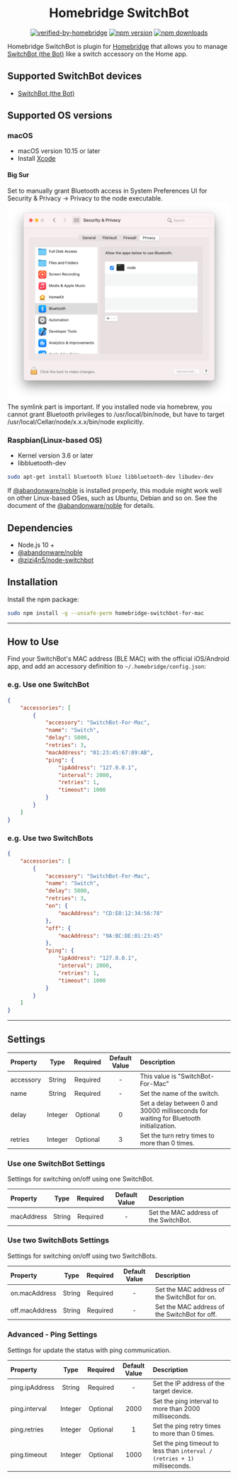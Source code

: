 <span align="center">

# Homebridge SwitchBot

[![verified-by-homebridge](https://badgen.net/badge/homebridge/verified/purple)](https://github.com/homebridge/homebridge/wiki/Verified-Plugins)
[![npm version](https://badgen.net/npm/v/homebridge-switchbot-for-mac)](https://www.npmjs.com/package/homebridge-switchbot-for-mac)
[![npm downloads](https://badgen.net/npm/dt/homebridge-switchbot-for-mac)](https://www.npmjs.com/package/homebridge-switchbot-for-mac)

</span>

Homebridge SwitchBot is plugin for [Homebridge](https://github.com/nfarina/homebridge) that allows you to manage [SwitchBot (the Bot)](https://www.switch-bot.com/bot) like a switch accessory on the Home app.

## Supported SwitchBot devices
* [SwitchBot (the Bot)](https://www.switch-bot.com/bot)

## Supported OS versions

### macOS
* macOS version 10.15 or later
* Install [Xcode](https://itunes.apple.com/ca/app/xcode/id497799835?mt=12)

#### Big Sur
Set to manually grant Bluetooth access in System Preferences UI for Security & Privacy -> Privacy to the node executable. 
![Security & Privacy -> Privacy](assets/bigsur-security-privacy-bluetooth.png)
The symlink part is important. If you installed node via homebrew, you cannot grant Bluetooth privileges to /usr/local/bin/node, but have to target /usr/local/Cellar/node/x.x.x/bin/node explicitly.

### Raspbian(Linux-based OS)
* Kernel version 3.6 or later
* libbluetooth-dev

```bash
sudo apt-get install bluetooth bluez libbluetooth-dev libudev-dev
```

If [@abandonware/noble](https://github.com/abandonware/noble) is installed properly, this module might work well on other Linux-based OSes, such as Ubuntu, Debian and so on. See the document of the [@abandonware/noble](https://github.com/abandonware/noble#linux) for details.

## Dependencies

* Node.js 10 +
* [@abandonware/noble](https://github.com/abandonware/noble)
* [@zizi4n5/node-switchbot](https://github.com/zizi4n5/node-switchbot)

## Installation

Install the npm package:

```bash
sudo npm install -g --unsafe-perm homebridge-switchbot-for-mac
```

---
## How to Use

Find your SwitchBot's MAC address (BLE MAC) with the official iOS/Android app, and add an accessory definition to `~/.homebridge/config.json`:

### e.g. Use one SwitchBot

```config.json
{
    "accessories": [
        {
            "accessory": "SwitchBot-For-Mac",
            "name": "Switch",
            "delay": 5000,
            "retries": 3,
            "macAddress": "01:23:45:67:89:AB",
            "ping": {
                "ipAddress": "127.0.0.1",
                "interval": 2000,
                "retries": 1,
                "timeout": 1000
            }
        }
    ]
}
```

### e.g. Use two SwitchBots

```config.json
{
    "accessories": [
        {
            "accessory": "SwitchBot-For-Mac",
            "name": "Switch",
            "delay": 5000,
            "retries": 3,
            "on": {
                "macAddress": "CD:E0:12:34:56:78"
            },
            "off": {
                "macAddress": "9A:BC:DE:01:23:45"
            },
            "ping": {
                "ipAddress": "127.0.0.1",
                "interval": 2000,
                "retries": 1,
                "timeout": 1000
            }
        }
    ]
}
```

---
## Settings

|Property|Type|Required|Default Value|Description|
|:-|:-:|:-:|:-:|:-|
|accessory|String|Required|-|This value is "SwitchBot-For-Mac"|
|name|String|Required|-|Set the name of the switch.|
|delay|Integer|Optional|0|Set a delay between 0 and 30000 milliseconds for waiting for Bluetooth initialization.|
|retries|Integer|Optional|3|Set the turn retry times to more than 0 times.|

### Use one SwitchBot Settings

Settings for switching on/off using one SwitchBot.

|Property|Type|Required|Default Value|Description|
|:-|:-:|:-:|:-:|:-|
|macAddress|String|Required|-|Set the MAC address of the SwitchBot.|

### Use two SwitchBots Settings

Settings for switching on/off using two SwitchBots.

|Property|Type|Required|Default Value|Description|
|:-|:-:|:-:|:-:|:-|
|on.macAddress|String|Required|-|Set the MAC address of the SwitchBot for on.|
|off.macAddress|String|Required|-|Set the MAC address of the SwitchBot for off.|

### Advanced - Ping Settings

Settings for update the status with ping communication.

|Property|Type|Required|Default Value|Description|
|:-|:-:|:-:|:-:|:-|
|ping.ipAddress|String|Required|-|Set the IP address of the target device.|
|ping.interval|Integer|Optional|2000|Set the ping interval to more than 2000 milliseconds.|
|ping.retries|Integer|Optional|1|Set the ping retry times to more than 0 times.|
|ping.timeout|Integer|Optional|1000|Set the ping timeout to less than `interval / (retries + 1)` milliseconds.|
